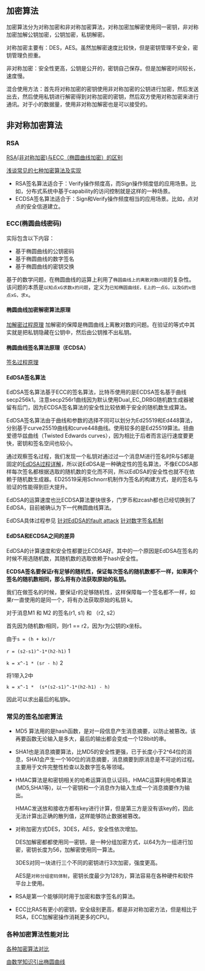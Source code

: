 

## 加密算法

加密算法分为对称加密和非对称加密算法，对称加密加解密使用同一密钥，非对称加密加解公钥加密，公钥加密，私钥解密。

对称加密主要有：DES，AES。虽然加解密速度比较快，但是密钥管理不安全，密钥管理负担重。

非对称加密：安全性更高，公钥是公开的，密钥自己保存。但是加解密时间较长，速度慢。

混合使用方法：首先将对称加密的密钥使用非对称加密的公钥进行加密，然后发送出去，然后使用私钥进行解密得到对称加密的密钥，然后双方使用对称加密来进行通讯。对于小的数据量，使用非对称加解密也是可以接受的。

## 非对称加密算法

### RSA

[RSA(非对称加密)与ECC（椭圆曲线加密）的区别](https://blog.csdn.net/weixin_42117918/article/details/86421877)

[浅谈常见的七种加密算法及实现](https://juejin.im/post/5b48b0d7e51d4519962ea383#heading-22)

* RSA签名算法适合于：Verify操作频度高，而Sign操作频度低的应用场景。比如，分布式系统中基于capability的访问控制就是这样的一种场景。
* ECDSA签名算法适合于：Sign和Verify操作频度相当的应用场景。比如，点对点的安全信道建立。

### ECC(椭圆曲线密码)

实际包含以下内容：

* 基于椭圆曲线的公钥密码
* 基于椭圆曲线的数字签名
* 基于椭圆曲线的密钥交换

基于的数学问题，在椭圆曲线的运算上利用了`椭圆曲线上的离散对数问题`的复杂性。该问题的本质是`以知点xG求数x的问题`，定义为`已知椭圆曲线E，E上的一点G，以及G的x倍点xG，求x`。

#### 椭圆曲线加密解密算法原理

[加解密过程原理](https://blog.csdn.net/weixin_42117918/article/details/86421877) 加解密的保障是椭圆曲线上离散对数的问题。在验证的等式中其实就是把私钥隐藏在公钥中，然后由公钥推不出私钥。

#### 椭圆曲线签名算法原理（ECDSA）

[签名过程原理](https://blog.csdn.net/weixin_42117918/article/details/86421877)

#### EdDSA签名算法

EdDSA签名算法基于ECC的签名算法，比特币使用的是ECDSA签名基于曲线secp256k1。注意secp256r1曲线因为默认使用Dual_EC_DRBG随机数生成器被留有后门，因为ECDSA签名算法的安全性比较依赖于安全的随机数生成算法。

EdDSA签名算法由于曲线和参数的选择不同可以划分为Ed25519和Ed448算法，分别基于curve25519曲线和curve448曲线。使用较多的是Ed25519算法。扭曲爱德华兹曲线（Twisted Edwards curves），因为相比于后者而言运行速度要更快，密钥和签名空间也较小。

通过观察签名过程，我们发现一个私钥对通过过一个消息M进行签名时R与S都是固定的[EdDSA过程详解](https://www.anquanke.com/post/id/167018)，所以说EdDSA是一种确定性的签名算法，不像ECDSA那样每次签名都根据选取的随机数的变化而不同，所以EdDSA的安全性也就不在依赖于随机数生成器。ED25519采用Schnorr机制作为签名的构建方式，是的签名与验证的性能得到巨大提升。

EdDSA的运算速度也比ECDSA算法要快很多，门罗币和zcash都也已经切换到了EdDSA，目前被确认为下一代椭圆曲线算法。

EdDSA具体过程参见 [针对EdDSA的fault attack](https://www.anquanke.com/post/id/167018)  [针对数字签名机制](https://tiannian.me/2018/12/28/cryptography/ed25519/)

#### EdDSA和ECDSA之间的差异

EdDSA的计算速度和安全性都要比ECDSA好。其中的一个原因是EdDSA在签名的时候不用选随机数，其随机数的选取依赖于hash安全性。

**ECDSA签名要保证r有足够的随机性，保证每次签名的随机数都不一样，如果两个签名的随机数相同，那么将有办法获取原始的私钥。**

我们在做签名的时候，要保证r的足够随机性，这样保障每一个签名都不一样，如果r一直使用的是同一个，将有办法获取原始的私钥 k。

对于消息M1 和 M2 的签名(r1, s1) 和 （r2, s2）

首先因为随机数r相同，则r1 == r2，因为r为公钥的x坐标。

由于`s = (h + kx)/r`

`r = (s2-s1)^-1*(h2-h1)`  1

`k = x^-1 * (sr - h)`  2

将1带入2中

`k = x^-1 *  (s*(s2-s1)^-1*(h2-h1) - h)`

因此可以求出最后的私钥k。



### 常见的签名加密算法

* MD5 算法用的是hash函数，是对一段信息产生消息摘要，以防止被篡改。该再要函数无论输入是多大，最后的输出都会变成一个128bit的串。

* SHA1也是消息摘要算法，比MD5的安全性更强，已于长度小于2^64位的消息，SHA1会产生一个160位的消息摘要，消息摘要到原消息是不可逆的过程。主要用于文件完整性检查以及数字签名等领域。

* HMAC算法是和密钥相关的哈希运算消息认证码，HMAC运算利用哈希算法(MD5,SHA1等)，以一个密钥和一个消息作为输入生成一个消息摘要作为输出。

  HMAC发送放和接收方都有key进行计算，但是第三方是没有该key的，因此无法计算出正确的散列值，这样能够防止数据被篡改。

* 对称加密方式DES，3DES，AES，安全性依次增加。

  DES加解密都都使用同一密钥，是一种分组加密方式，以64为为一组进行加密，密钥长度为56，加解密使用同一算法。

  3DES对同一块进行三个不同的密钥进行3次加密，强度更高。

  AES是`对称分组密码体制`，密钥长度最少为128为，算法容易在各种硬件和软件平台上使用。

* RSA是第一个能够同时用于加密和数字签名的算法。

* ECC比RAS有更小的密钥，安全级别更高，都是非对称加密方法，但是相比于RSA，ECC加解密操作消耗更多的CPU。

### 各种加密算法性能对比

[各种加密算法对比](https://juejin.im/post/5b48b0d7e51d4519962ea383#heading-8)

[由数学知识引出椭圆曲线](https://mp.weixin.qq.com/s?__biz=MzAwMjEzNzAzNQ==&mid=2650719438&idx=2&sn=63e085dbf2f4c573661185f99bdb486c&chksm=82c56a6ab5b2e37cc55bbff7b8513c228ceddcd4c14524d78d410bb0e7929385f9738b648936&scene=21#wechat_redirect)





